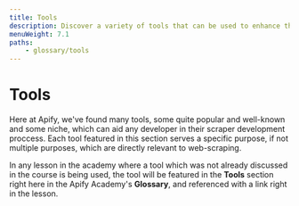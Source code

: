 ```yaml
---
title: Tools
description: Discover a variety of tools that can be used to enhance the scraper development process, or even unlock doors to new scraping possibilities.
menuWeight: 7.1
paths:
    - glossary/tools
---
```


# [](#tools) Tools

Here at Apify, we've found many tools, some quite popular and well-known and some niche, which can aid any developer in their scraper development proccess. Each tool featured in this section serves a specific purpose, if not multiple purposes, which are directly relevant to web-scraping.

In any lesson in the academy where a tool which was not already discussed in the course is being used, the tool will be featured in the **Tools** section right here in the Apify Academy's **Glossary**, and referenced with a link right in the lesson.